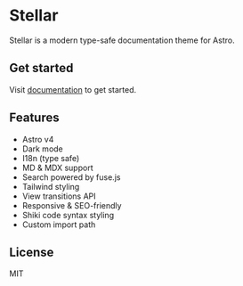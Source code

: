 # Stellar

Stellar is a modern type-safe documentation theme for Astro.

## Get started 

Visit [documentation](https://stellar-theme.netlify.app/en/introduction/) to get started.

## Features

- Astro v4
- Dark mode
- I18n (type safe)
- MD & MDX support
- Search powered by fuse.js
- Tailwind styling
- View transitions API
- Responsive & SEO-friendly
- Shiki code syntax styling
- Custom import path

## License

MIT
